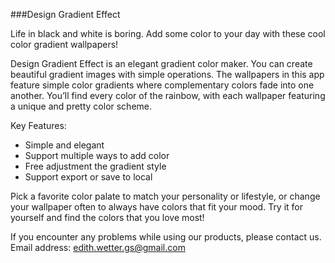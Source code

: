 ###Design Gradient Effect

Life in black and white is boring. Add some color to your day with these cool color gradient wallpapers!

Design Gradient Effect is an elegant gradient color maker. You can create beautiful gradient images with simple operations. The wallpapers in this app feature simple color gradients where complementary colors fade into one another. You’ll find every color of the rainbow, with each wallpaper featuring a unique and pretty color scheme.

Key Features:
- Simple and elegant
- Support multiple ways to add color
- Free adjustment the gradient style
- Support export or save to local

Pick a favorite color palate to match your personality or lifestyle, or change your wallpaper often to always have colors that fit your mood. Try it for yourself and find the colors that you love most!

If you encounter any problems while using our products, please contact us. Email address: edith.wetter.gs@gmail.com
